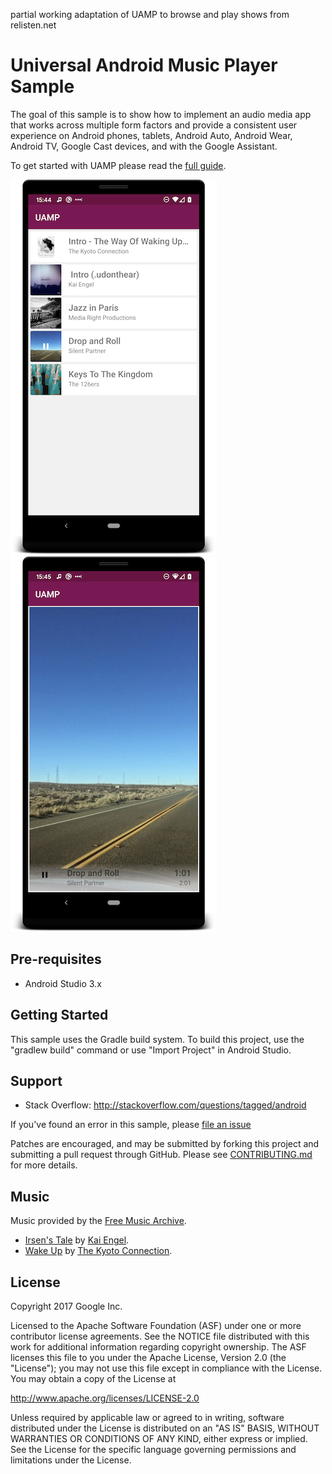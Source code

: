 partial working adaptation of UAMP to browse and play shows from relisten.net


Universal Android Music Player Sample
=====================================

The goal of this sample is to show how to implement an audio media app that works
across multiple form factors and provide a consistent user experience
on Android phones, tablets, Android Auto, Android Wear, Android TV, Google Cast devices,
and with the Google Assistant. 

To get started with UAMP please read the [full guide](docs/FullGuide.md).

![Screenshot showing UAMP's UI for browsing albums and songs](docs/images/1-browse-albums-screenshot.png "Browse albums screenshot")
![Screenshot showing UAMP's UI for playing a song](docs/images/2-play-song-screenshot.png "Play song screenshot")

Pre-requisites
--------------

- Android Studio 3.x

Getting Started
---------------

This sample uses the Gradle build system. To build this project, use the
"gradlew build" command or use "Import Project" in Android Studio.

Support
-------

- Stack Overflow: http://stackoverflow.com/questions/tagged/android

If you've found an error in this sample, please
[file an issue](https://github.com/googlesamples/android-UniversalMusicPlayer/issues)

Patches are encouraged, and may be submitted by forking this project and
submitting a pull request through GitHub. Please see [CONTRIBUTING.md](CONTRIBUTING.md) for more
details.

Music
-----

Music provided by the [Free Music Archive](http://freemusicarchive.org/).

- [Irsen's Tale](http://freemusicarchive.org/music/Kai_Engel/Irsens_Tale/) by
[Kai Engel](http://freemusicarchive.org/music/Kai_Engel/).
- [Wake Up](http://freemusicarchive.org/music/The_Kyoto_Connection/Wake_Up_1957/) by
[The Kyoto Connection](http://freemusicarchive.org/music/The_Kyoto_Connection/).

License
-------

Copyright 2017 Google Inc.

Licensed to the Apache Software Foundation (ASF) under one or more contributor
license agreements.  See the NOTICE file distributed with this work for
additional information regarding copyright ownership.  The ASF licenses this
file to you under the Apache License, Version 2.0 (the "License"); you may not
use this file except in compliance with the License.  You may obtain a copy of
the License at

  http://www.apache.org/licenses/LICENSE-2.0

Unless required by applicable law or agreed to in writing, software
distributed under the License is distributed on an "AS IS" BASIS, WITHOUT
WARRANTIES OR CONDITIONS OF ANY KIND, either express or implied.  See the
License for the specific language governing permissions and limitations under
the License.
